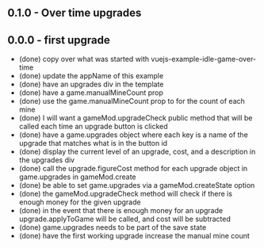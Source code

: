 ## 0.1.0 - Over time upgrades

## 0.0.0 - first upgrade
* (done) copy over what was started with vuejs-example-idle-game-over-time
* (done) update the appName of this example
* (done) have an upgrades div in the template
* (done) have a game.manualMineCount prop
* (done) use the game.manualMineCount prop to for the count of each mine
* (done) I will want a gameMod.upgradeCheck public method that will be called each time an upgrade button is clicked
* (done) have a game.upgrades object where each key is a name of the upgrade that matches what is in the button id
* (done) display the current level of an upgrade, cost, and a description in the upgrades div
* (done) call the upgrade.figureCost method for each upgrade object in game.upgrades in gameMod.create
* (done) be able to set game.upgrades via a gameMod.createState option
* (done) the gameMod.upgradeCheck method will check if there is enough money for the given upgrade
* (done) in the event that there is enough money for an upgrade upgrade.applyToGame will be called, and cost will be subtracted
* (done) game.upgrades needs to be part of the save state
* (done) have the first working upgrade increase the manual mine count
